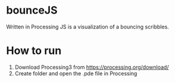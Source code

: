 # bounceJS
Written in Processing JS is a visualization of a bouncing scribbles.

# How to run
1. Download Processing3 from https://processing.org/download/
2. Create folder and open the .pde file in Processing
